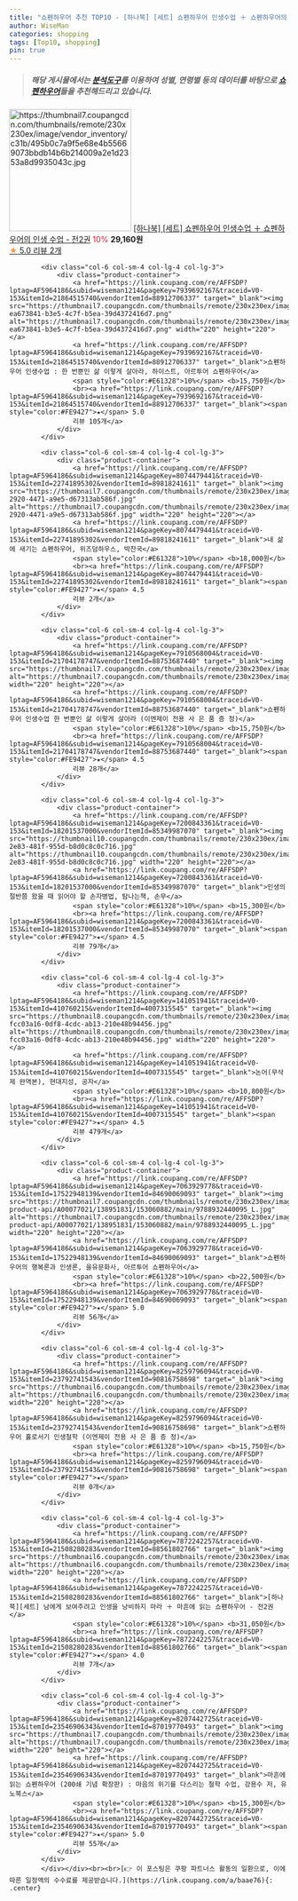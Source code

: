 ```yaml
---
title: "쇼펜하우어 추천 TOP10 - [하나북] [세트] 쇼펜하우어 인생수업 ＋ 쇼펜하우어의 인생 수업 - 전2권"
author: WiseMan
categories: shopping
tags: [Top10, shopping]
pin: true
---
```


> ##### 해당 게시물에서는 [**분석도구**](https://itemscout.io/)를 이용하여 **성별**, **연령별** 등의 데이터를 바탕으로 [**쇼펜하우어**](https://link.coupang.com/a/baae76)들을 추천해드리고 있습니다.
<div class="container"><div class="row">
            <div class="col-6 col-sm-4 col-lg-4 col-lg-3">
                <div class="product-container">
                    <a href="https://link.coupang.com/re/AFFSDP?lptag=AF5964186&subid=wiseman1214&pageKey=8195016207&traceid=V0-153&itemId=23467086545&vendorItemId=90493661563" target="_blank"><img src="https://thumbnail7.coupangcdn.com/thumbnails/remote/230x230ex/image/vendor_inventory/c31b/495b0c7a9f5e68e4b55669073bbdb14b6b214009a2e1d2353a8d9935043c.jpg" alt="https://thumbnail7.coupangcdn.com/thumbnails/remote/230x230ex/image/vendor_inventory/c31b/495b0c7a9f5e68e4b55669073bbdb14b6b214009a2e1d2353a8d9935043c.jpg" width="220" height="220"></a>
                    <a href="https://link.coupang.com/re/AFFSDP?lptag=AF5964186&subid=wiseman1214&pageKey=8195016207&traceid=V0-153&itemId=23467086545&vendorItemId=90493661563" target="_blank">[하나북] [세트] 쇼펜하우어 인생수업 ＋ 쇼펜하우어의 인생 수업 - 전2권</a>
                    <span style="color:#E61328">10%</span> <b>29,160원</b>
                    <br><a href="https://link.coupang.com/re/AFFSDP?lptag=AF5964186&subid=wiseman1214&pageKey=8195016207&traceid=V0-153&itemId=23467086545&vendorItemId=90493661563" target="_blank"><span style="color:#FE9427">★</span> 5.0
                    리뷰 2개</a>
                </div>
            </div>
            
            <div class="col-6 col-sm-4 col-lg-4 col-lg-3">
                <div class="product-container">
                    <a href="https://link.coupang.com/re/AFFSDP?lptag=AF5964186&subid=wiseman1214&pageKey=7939692167&traceid=V0-153&itemId=21864515740&vendorItemId=88912706337" target="_blank"><img src="https://thumbnail7.coupangcdn.com/thumbnails/remote/230x230ex/image/retail/images/1221849446613662-ea673841-b3e5-4c7f-b5ea-39d4372416d7.png" alt="https://thumbnail7.coupangcdn.com/thumbnails/remote/230x230ex/image/retail/images/1221849446613662-ea673841-b3e5-4c7f-b5ea-39d4372416d7.png" width="220" height="220"></a>
                    <a href="https://link.coupang.com/re/AFFSDP?lptag=AF5964186&subid=wiseman1214&pageKey=7939692167&traceid=V0-153&itemId=21864515740&vendorItemId=88912706337" target="_blank">쇼펜하우어 인생수업 : 한 번뿐인 삶 이렇게 살아라, 하이스트, 아르투어 쇼펜하우어</a>
                    <span style="color:#E61328">10%</span> <b>15,750원</b>
                    <br><a href="https://link.coupang.com/re/AFFSDP?lptag=AF5964186&subid=wiseman1214&pageKey=7939692167&traceid=V0-153&itemId=21864515740&vendorItemId=88912706337" target="_blank"><span style="color:#FE9427">★</span> 5.0
                    리뷰 105개</a>
                </div>
            </div>
            
            <div class="col-6 col-sm-4 col-lg-4 col-lg-3">
                <div class="product-container">
                    <a href="https://link.coupang.com/re/AFFSDP?lptag=AF5964186&subid=wiseman1214&pageKey=8074479441&traceid=V0-153&itemId=22741895302&vendorItemId=89818241611" target="_blank"><img src="https://thumbnail7.coupangcdn.com/thumbnails/remote/230x230ex/image/retail/images/2024/05/06/10/4/9fd0f8ae-2920-4471-a9e5-d67313ab586f.jpg" alt="https://thumbnail7.coupangcdn.com/thumbnails/remote/230x230ex/image/retail/images/2024/05/06/10/4/9fd0f8ae-2920-4471-a9e5-d67313ab586f.jpg" width="220" height="220"></a>
                    <a href="https://link.coupang.com/re/AFFSDP?lptag=AF5964186&subid=wiseman1214&pageKey=8074479441&traceid=V0-153&itemId=22741895302&vendorItemId=89818241611" target="_blank">내 삶에 새기는 쇼펜하우어, 위즈덤하우스, 박찬국</a>
                    <span style="color:#E61328">10%</span> <b>18,000원</b>
                    <br><a href="https://link.coupang.com/re/AFFSDP?lptag=AF5964186&subid=wiseman1214&pageKey=8074479441&traceid=V0-153&itemId=22741895302&vendorItemId=89818241611" target="_blank"><span style="color:#FE9427">★</span> 4.5
                    리뷰 2개</a>
                </div>
            </div>
            
            <div class="col-6 col-sm-4 col-lg-4 col-lg-3">
                <div class="product-container">
                    <a href="https://link.coupang.com/re/AFFSDP?lptag=AF5964186&subid=wiseman1214&pageKey=7910568004&traceid=V0-153&itemId=21704178747&vendorItemId=88753687440" target="_blank"><img src="https://thumbnail7.coupangcdn.com/thumbnails/remote/230x230ex/image/vendor_inventory/0cd7/51d3fc9e1dd121118ed2b742b284e75c53832b85a87d6e943741fe39d3a0.jpg" alt="https://thumbnail7.coupangcdn.com/thumbnails/remote/230x230ex/image/vendor_inventory/0cd7/51d3fc9e1dd121118ed2b742b284e75c53832b85a87d6e943741fe39d3a0.jpg" width="220" height="220"></a>
                    <a href="https://link.coupang.com/re/AFFSDP?lptag=AF5964186&subid=wiseman1214&pageKey=7910568004&traceid=V0-153&itemId=21704178747&vendorItemId=88753687440" target="_blank">쇼펜하우어 인생수업 한 번뿐인 삶 이렇게 살아라 (이엔제이 전용 사 은 품 증 정)</a>
                    <span style="color:#E61328">10%</span> <b>15,750원</b>
                    <br><a href="https://link.coupang.com/re/AFFSDP?lptag=AF5964186&subid=wiseman1214&pageKey=7910568004&traceid=V0-153&itemId=21704178747&vendorItemId=88753687440" target="_blank"><span style="color:#FE9427">★</span> 4.5
                    리뷰 28개</a>
                </div>
            </div>
            
            <div class="col-6 col-sm-4 col-lg-4 col-lg-3">
                <div class="product-container">
                    <a href="https://link.coupang.com/re/AFFSDP?lptag=AF5964186&subid=wiseman1214&pageKey=7200843361&traceid=V0-153&itemId=18201537000&vendorItemId=85349987070" target="_blank"><img src="https://thumbnail10.coupangcdn.com/thumbnails/remote/230x230ex/image/retail/images/2023/03/16/10/9/629f0d9c-2e83-481f-955d-b8d0c8c0c716.jpg" alt="https://thumbnail10.coupangcdn.com/thumbnails/remote/230x230ex/image/retail/images/2023/03/16/10/9/629f0d9c-2e83-481f-955d-b8d0c8c0c716.jpg" width="220" height="220"></a>
                    <a href="https://link.coupang.com/re/AFFSDP?lptag=AF5964186&subid=wiseman1214&pageKey=7200843361&traceid=V0-153&itemId=18201537000&vendorItemId=85349987070" target="_blank">인생의 절반쯤 왔을 때 읽어야 할 손자병법, 탐나는책, 손무</a>
                    <span style="color:#E61328">10%</span> <b>15,300원</b>
                    <br><a href="https://link.coupang.com/re/AFFSDP?lptag=AF5964186&subid=wiseman1214&pageKey=7200843361&traceid=V0-153&itemId=18201537000&vendorItemId=85349987070" target="_blank"><span style="color:#FE9427">★</span> 4.5
                    리뷰 79개</a>
                </div>
            </div>
            
            <div class="col-6 col-sm-4 col-lg-4 col-lg-3">
                <div class="product-container">
                    <a href="https://link.coupang.com/re/AFFSDP?lptag=AF5964186&subid=wiseman1214&pageKey=141051941&traceid=V0-153&itemId=410760215&vendorItemId=4007315545" target="_blank"><img src="https://thumbnail8.coupangcdn.com/thumbnails/remote/230x230ex/image/retail/images/2874139065654414-fcc03a16-0df8-4cdc-ab13-210e48b94456.jpg" alt="https://thumbnail8.coupangcdn.com/thumbnails/remote/230x230ex/image/retail/images/2874139065654414-fcc03a16-0df8-4cdc-ab13-210e48b94456.jpg" width="220" height="220"></a>
                    <a href="https://link.coupang.com/re/AFFSDP?lptag=AF5964186&subid=wiseman1214&pageKey=141051941&traceid=V0-153&itemId=410760215&vendorItemId=4007315545" target="_blank">논어(무삭제 완역본), 현대지성, 공자</a>
                    <span style="color:#E61328">10%</span> <b>10,800원</b>
                    <br><a href="https://link.coupang.com/re/AFFSDP?lptag=AF5964186&subid=wiseman1214&pageKey=141051941&traceid=V0-153&itemId=410760215&vendorItemId=4007315545" target="_blank"><span style="color:#FE9427">★</span> 4.5
                    리뷰 479개</a>
                </div>
            </div>
            
            <div class="col-6 col-sm-4 col-lg-4 col-lg-3">
                <div class="product-container">
                    <a href="https://link.coupang.com/re/AFFSDP?lptag=AF5964186&subid=wiseman1214&pageKey=7063929778&traceid=V0-153&itemId=17522948139&vendorItemId=84690069093" target="_blank"><img src="https://thumbnail7.coupangcdn.com/thumbnails/remote/230x230ex/image/retail-product-api/A00077021/138951831/153060882/main/9788932440095_L.jpg" alt="https://thumbnail7.coupangcdn.com/thumbnails/remote/230x230ex/image/retail-product-api/A00077021/138951831/153060882/main/9788932440095_L.jpg" width="220" height="220"></a>
                    <a href="https://link.coupang.com/re/AFFSDP?lptag=AF5964186&subid=wiseman1214&pageKey=7063929778&traceid=V0-153&itemId=17522948139&vendorItemId=84690069093" target="_blank">쇼펜하우어의 행복론과 인생론, 을유문화사, 아르투어 쇼펜하우어</a>
                    <span style="color:#E61328">10%</span> <b>22,500원</b>
                    <br><a href="https://link.coupang.com/re/AFFSDP?lptag=AF5964186&subid=wiseman1214&pageKey=7063929778&traceid=V0-153&itemId=17522948139&vendorItemId=84690069093" target="_blank"><span style="color:#FE9427">★</span> 5.0
                    리뷰 56개</a>
                </div>
            </div>
            
            <div class="col-6 col-sm-4 col-lg-4 col-lg-3">
                <div class="product-container">
                    <a href="https://link.coupang.com/re/AFFSDP?lptag=AF5964186&subid=wiseman1214&pageKey=8259796094&traceid=V0-153&itemId=23792741543&vendorItemId=90816758698" target="_blank"><img src="https://thumbnail6.coupangcdn.com/thumbnails/remote/230x230ex/image/vendor_inventory/81f8/2563ccd8dd62cb07fa9c14ec281d068c3242d678386518c796419a13a062.jpg" alt="https://thumbnail6.coupangcdn.com/thumbnails/remote/230x230ex/image/vendor_inventory/81f8/2563ccd8dd62cb07fa9c14ec281d068c3242d678386518c796419a13a062.jpg" width="220" height="220"></a>
                    <a href="https://link.coupang.com/re/AFFSDP?lptag=AF5964186&subid=wiseman1214&pageKey=8259796094&traceid=V0-153&itemId=23792741543&vendorItemId=90816758698" target="_blank">쇼펜하우어 홀로서기 인생철학 (이엔제이 전용 사 은 품 증 정)</a>
                    <span style="color:#E61328">10%</span> <b>15,750원</b>
                    <br><a href="https://link.coupang.com/re/AFFSDP?lptag=AF5964186&subid=wiseman1214&pageKey=8259796094&traceid=V0-153&itemId=23792741543&vendorItemId=90816758698" target="_blank"><span style="color:#FE9427">★</span> 
                    리뷰 0개</a>
                </div>
            </div>
            
            <div class="col-6 col-sm-4 col-lg-4 col-lg-3">
                <div class="product-container">
                    <a href="https://link.coupang.com/re/AFFSDP?lptag=AF5964186&subid=wiseman1214&pageKey=7872242257&traceid=V0-153&itemId=21508280283&vendorItemId=88561802766" target="_blank"><img src="https://thumbnail6.coupangcdn.com/thumbnails/remote/230x230ex/image/vendor_inventory/b581/3495b1be3763260f68797d7cad98ab163772a044660633f6bdd9e8c916fb.jpg" alt="https://thumbnail6.coupangcdn.com/thumbnails/remote/230x230ex/image/vendor_inventory/b581/3495b1be3763260f68797d7cad98ab163772a044660633f6bdd9e8c916fb.jpg" width="220" height="220"></a>
                    <a href="https://link.coupang.com/re/AFFSDP?lptag=AF5964186&subid=wiseman1214&pageKey=7872242257&traceid=V0-153&itemId=21508280283&vendorItemId=88561802766" target="_blank">[하나북][세트] 남에게 보여주려고 인생을 낭비하지 마라 ＋ 마흔에 읽는 쇼펜하우어 - 전2권</a>
                    <span style="color:#E61328">10%</span> <b>31,050원</b>
                    <br><a href="https://link.coupang.com/re/AFFSDP?lptag=AF5964186&subid=wiseman1214&pageKey=7872242257&traceid=V0-153&itemId=21508280283&vendorItemId=88561802766" target="_blank"><span style="color:#FE9427">★</span> 4.0
                    리뷰 7개</a>
                </div>
            </div>
            
            <div class="col-6 col-sm-4 col-lg-4 col-lg-3">
                <div class="product-container">
                    <a href="https://link.coupang.com/re/AFFSDP?lptag=AF5964186&subid=wiseman1214&pageKey=8207442725&traceid=V0-153&itemId=23546906343&vendorItemId=87019770493" target="_blank"><img src="https://thumbnail7.coupangcdn.com/thumbnails/remote/230x230ex/image/vendor_inventory/c383/1a7792899d37bfcd88c0aab85092c684c0cca1674454abaefcc0fa5ac577.png" alt="https://thumbnail7.coupangcdn.com/thumbnails/remote/230x230ex/image/vendor_inventory/c383/1a7792899d37bfcd88c0aab85092c684c0cca1674454abaefcc0fa5ac577.png" width="220" height="220"></a>
                    <a href="https://link.coupang.com/re/AFFSDP?lptag=AF5964186&subid=wiseman1214&pageKey=8207442725&traceid=V0-153&itemId=23546906343&vendorItemId=87019770493" target="_blank">마흔에 읽는 쇼펜하우어 (200쇄 기념 확장판) : 마음의 위기를 다스리는 철학 수업, 강용수 저, 유노북스</a>
                    <span style="color:#E61328">10%</span> <b>15,300원</b>
                    <br><a href="https://link.coupang.com/re/AFFSDP?lptag=AF5964186&subid=wiseman1214&pageKey=8207442725&traceid=V0-153&itemId=23546906343&vendorItemId=87019770493" target="_blank"><span style="color:#FE9427">★</span> 5.0
                    리뷰 55개</a>
                </div>
            </div>
            </div></div><br><br>[👉 이 포스팅은 쿠팡 파트너스 활동의 일환으로, 이에 따른 일정액의 수수료를 제공받습니다.](https://link.coupang.com/a/baae76){: .center}